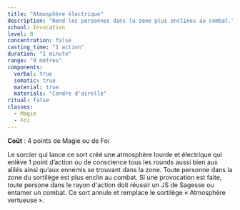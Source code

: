 ```yaml
---
title: "Atmosphère électrique"
description: "Rend les personnes dans la zone plus enclines au combat."
school: Invocation
level: 0
concentration: false
casting_time: "1 action"
duration: "1 minute"
range: "9 mètres"
components:
  verbal: true
  somatic: true
  material: true
  materials: "Cendre d'airelle"
ritual: false
classes:
  - Magie
  - Foi
---
```

**Coût** : 4 points de Magie ou de Foi  

Le sorcier qui lance ce sort créé une atmosphère lourde et électrique qui enlève 1 point d’action ou de conscience tous les rounds aussi bien aux alliés ainsi qu’aux ennemis se trouvant dans la zone. Toute personne dans la zone du sortilège est plus enclin au combat. Si une provocation est faite, toute persone dans le rayon d'action doit réussir un JS de Sagesse ou entamer un combat. Ce sort annule et remplace le sortilège « Atmosphère vertueuse ».
